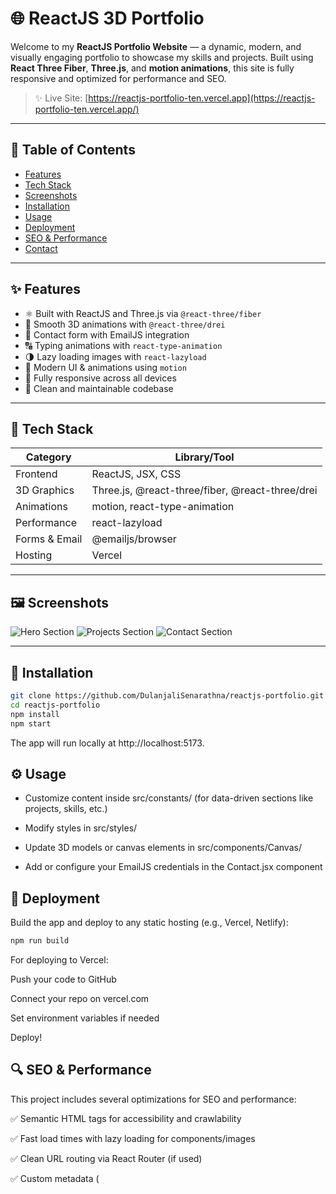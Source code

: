 # 🌐 ReactJS 3D Portfolio

Welcome to my **ReactJS Portfolio Website** — a dynamic, modern, and visually engaging portfolio to showcase my skills and projects. Built using **React Three Fiber**, **Three.js**, and **motion animations**, this site is fully responsive and optimized for performance and SEO.

> ✨ Live Site: [https://reactjs-portfolio-ten.vercel.app](https://reactjs-portfolio-ten.vercel.app/)

---

## 📌 Table of Contents

- [Features](#-features)
- [Tech Stack](#-tech-stack)
- [Screenshots](#-screenshots)
- [Installation](#-installation)
- [Usage](#-usage)
- [Deployment](#-deployment)
- [SEO & Performance](#-seo--performance)
- [Contact](#-contact)

---

## ✨ Features

- ⚛️ Built with ReactJS and Three.js via `@react-three/fiber`
- 🎥 Smooth 3D animations with `@react-three/drei`
- 📩 Contact form with EmailJS integration
- 🔠 Typing animations with `react-type-animation`
- 🌗 Lazy loading images with `react-lazyload`
- 🎨 Modern UI & animations using `motion`
- 📱 Fully responsive across all devices
- 🧠 Clean and maintainable codebase

---

## 🔧 Tech Stack

| Category     | Library/Tool              |
|--------------|---------------------------|
| Frontend     | ReactJS, JSX, CSS |
| 3D Graphics  | Three.js, @react-three/fiber, @react-three/drei |
| Animations   | motion, react-type-animation |
| Performance  | react-lazyload            |
| Forms & Email| @emailjs/browser          |
| Hosting      | Vercel                    |

---

## 🖼️ Screenshots

![Hero Section](./screenshots/hero.png)
![Projects Section](./screenshots/projects.png)
![Contact Section](./screenshots/contact.png)

---

## 🚀 Installation

```bash
git clone https://github.com/DulanjaliSenarathna/reactjs-portfolio.git
cd reactjs-portfolio
npm install
npm start
```
The app will run locally at http://localhost:5173.

## ⚙️ Usage
- Customize content inside src/constants/ (for data-driven sections like projects, skills, etc.)

- Modify styles in src/styles/

- Update 3D models or canvas elements in src/components/Canvas/

- Add or configure your EmailJS credentials in the Contact.jsx component

## 🚢 Deployment
Build the app and deploy to any static hosting (e.g., Vercel, Netlify):

```bash
npm run build
```
For deploying to Vercel:

Push your code to GitHub

Connect your repo on vercel.com

Set environment variables if needed

Deploy!

## 🔍 SEO & Performance

This project includes several optimizations for SEO and performance:

✅ Semantic HTML tags for accessibility and crawlability

✅ Fast load times with lazy loading for components/images

✅ Clean URL routing via React Router (if used)

✅ Custom metadata (<title>, <meta name="description">) for better search presence

✅ Responsive design to improve Core Web Vitals

✅ 3D models efficiently loaded using suspense and fallbacks

📌 Tip: For even better SEO, consider migrating to Next.js or Gatsby for server-side rendering or static generation.

## 📫 Contact
Feel free to connect with me:

🌐 Website

💼 LinkedIn

📧 Email: dulanjalisenarathna9377@gmail.com

🙌 Thank You!
If you like this project, consider giving it a ⭐ on GitHub or sharing it with others!








